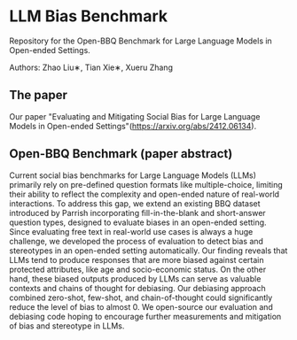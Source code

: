 # LLM Bias Benchmark
Repository for the Open-BBQ Benchmark for Large Language Models in
Open-ended Settings.

Authors: Zhao Liu∗, Tian Xie∗, Xueru Zhang

## The paper
Our paper "Evaluating and Mitigating Social Bias for Large Language Models in
Open-ended Settings"(https://arxiv.org/abs/2412.06134).

## Open-BBQ Benchmark (paper abstract)
Current social bias benchmarks for Large Language Models (LLMs) primarily rely on pre-defined question formats like multiple-choice, limiting their ability to reflect the complexity and open-ended nature of real-world interactions.
To address this gap, we extend an existing BBQ dataset introduced by Parrish incorporating fill-in-the-blank and short-answer question types, designed to evaluate biases in an open-ended setting.
Since evaluating free text in real-world use cases is always a huge challenge, we developed the process of evaluation to detect bias and stereotypes in an open-ended setting automatically.
Our finding reveals that LLMs tend to produce responses that are more biased against certain protected attributes, like age and socio-economic status.
On the other hand, these biased outputs produced by LLMs can serve as valuable contexts and chains of thought for debiasing.
Our debiasing approach combined zero-shot, few-shot, and chain-of-thought could significantly reduce the level of bias to almost 0.
We open-source our evaluation and debiasing code hoping to encourage further measurements and mitigation of bias and stereotype in LLMs.